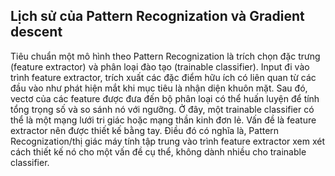 ## Lịch sử của Pattern Recognization và Gradient descent

Tiêu chuẩn một mô hình theo Pattern Recognization là trích chọn đặc trưng (feature extractor) và phân loại đào tạo (trainable classifier). 
Input đi vào trình feature extractor, trích xuất các đặc điểm hữu ích có liên quan từ các đầu vào như phát hiện mắt khi mục tiêu là nhận diện khuôn mặt. Sau đó, vectơ của các feature được đưa đến bộ phân loại có thể huấn luyện để tính tổng trọng số và so sánh nó với ngưỡng. Ở đây, một trainable classifier có thể là một mạng lưới tri giác hoặc mạng thần kinh đơn lẻ. Vấn đề là feature extractor nên được thiết kế bằng tay. 
Điều đó có nghĩa là, Pattern Recognization/thị giác máy tính tập trung vào trình feature extractor xem xét cách thiết kế nó cho một vấn đề cụ thể, không dành nhiều cho trainable classifier.
